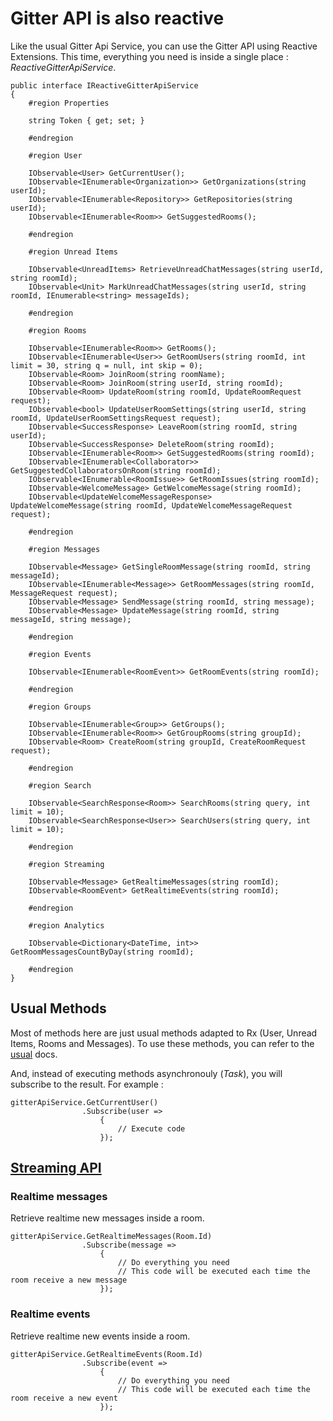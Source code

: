 # Gitter API is also reactive

Like the usual Gitter Api Service, you can use the Gitter API using Reactive Extensions. This time, everything you need is inside a single place : *ReactiveGitterApiService*.

```
public interface IReactiveGitterApiService
{
	#region Properties

    string Token { get; set; }

    #endregion

    #region User

    IObservable<User> GetCurrentUser();
    IObservable<IEnumerable<Organization>> GetOrganizations(string userId);
    IObservable<IEnumerable<Repository>> GetRepositories(string userId);
    IObservable<IEnumerable<Room>> GetSuggestedRooms();

    #endregion

    #region Unread Items

    IObservable<UnreadItems> RetrieveUnreadChatMessages(string userId, string roomId);
    IObservable<Unit> MarkUnreadChatMessages(string userId, string roomId, IEnumerable<string> messageIds);

    #endregion

    #region Rooms

    IObservable<IEnumerable<Room>> GetRooms();
    IObservable<IEnumerable<User>> GetRoomUsers(string roomId, int limit = 30, string q = null, int skip = 0);
    IObservable<Room> JoinRoom(string roomName);
    IObservable<Room> JoinRoom(string userId, string roomId);
    IObservable<Room> UpdateRoom(string roomId, UpdateRoomRequest request);
    IObservable<bool> UpdateUserRoomSettings(string userId, string roomId, UpdateUserRoomSettingsRequest request);
    IObservable<SuccessResponse> LeaveRoom(string roomId, string userId);
    IObservable<SuccessResponse> DeleteRoom(string roomId);
    IObservable<IEnumerable<Room>> GetSuggestedRooms(string roomId);
    IObservable<IEnumerable<Collaborator>> GetSuggestedCollaboratorsOnRoom(string roomId);
    IObservable<IEnumerable<RoomIssue>> GetRoomIssues(string roomId);
    IObservable<WelcomeMessage> GetWelcomeMessage(string roomId);
    IObservable<UpdateWelcomeMessageResponse> UpdateWelcomeMessage(string roomId, UpdateWelcomeMessageRequest request);

    #endregion

    #region Messages

    IObservable<Message> GetSingleRoomMessage(string roomId, string messageId);
    IObservable<IEnumerable<Message>> GetRoomMessages(string roomId, MessageRequest request);
    IObservable<Message> SendMessage(string roomId, string message);
    IObservable<Message> UpdateMessage(string roomId, string messageId, string message);

    #endregion

    #region Events

    IObservable<IEnumerable<RoomEvent>> GetRoomEvents(string roomId);

    #endregion

    #region Groups

    IObservable<IEnumerable<Group>> GetGroups();
    IObservable<IEnumerable<Room>> GetGroupRooms(string groupId);
    IObservable<Room> CreateRoom(string groupId, CreateRoomRequest request);

    #endregion

    #region Search

    IObservable<SearchResponse<Room>> SearchRooms(string query, int limit = 10);
    IObservable<SearchResponse<User>> SearchUsers(string query, int limit = 10);

    #endregion

    #region Streaming

    IObservable<Message> GetRealtimeMessages(string roomId);
    IObservable<RoomEvent> GetRealtimeEvents(string roomId);

    #endregion

    #region Analytics

    IObservable<Dictionary<DateTime, int>> GetRoomMessagesCountByDay(string roomId);

    #endregion
}
```

## Usual Methods

Most of methods here are just usual methods adapted to Rx (User, Unread Items, Rooms and Messages). To use these methods, you can refer to the [usual](/docs/usual.md) docs.

And, instead of executing methods asynchronouly (*Task*), you will subscribe to the result. For example :

```
gitterApiService.GetCurrentUser()
				.Subscribe(user =>
					{
						// Execute code
					});
```

## [Streaming API](https://developer.gitter.im/docs/streaming-api)

### Realtime messages

Retrieve realtime new messages inside a room.

```
gitterApiService.GetRealtimeMessages(Room.Id)
                .Subscribe(message => 
					{
						// Do everything you need
						// This code will be executed each time the room receive a new message
					});
```

### Realtime events

Retrieve realtime new events inside a room.

```
gitterApiService.GetRealtimeEvents(Room.Id)
                .Subscribe(event => 
					{
						// Do everything you need
						// This code will be executed each time the room receive a new event
					});
```